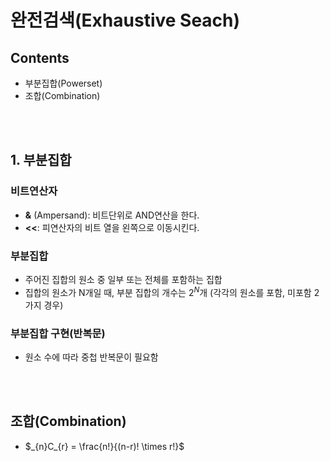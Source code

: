 # 완전검색(Exhaustive Seach)

## Contents
* 부분집합(Powerset)
* 조합(Combination)

<br><br>

## 1. 부분집합

### 비트연산자

* __&__ (Ampersand): 비트단위로 AND연산을 한다.
* __<<__: 피연산자의 비트 열을 왼쪽으로 이동시킨다.

### 부분집합
* 주어진 집합의 원소 중 일부 또는 전체를 포함하는 집합
* 집합의 원소가 N개일 때, 부분 집합의 개수는 $2^N$개 (각각의 원소를 포함, 미포함 2가지 경우)


### 부분집합 구현(반복문)
* 원소 수에 따라 중첩 반복문이 필요함

<br><br>


## 조합(Combination)
* $_{n}C_{r} = \frac{n!}{(n-r)! \times r!}$
